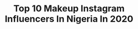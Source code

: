 ---
title: Top 10 Makeup Instagram Influencers In Nigeria In 2020
description: >-
  Find top makeup Instagram influencers in Nigeria in 2020. Most popular hashtags: #makeup #explorepage #endsars #melanin.
platform: Instagram
hits: 117
text_top: Identify the best Instagram influencers on inBeat.
text_bottom: Our search engine has 117 Instagram influencers like this in Nigeria for you to connect with.
profiles:
  - username: "feyisoge"
    fullname: >-
      LAGOS MAKEUP ARTIST
    bio: >-
      CONTENT CREATOR | BEAUTY INFLUENCER I DO MAKEUP COMMERCIALLY💕 PR/Paid Promo📥 thefeyisoge@gmail.com I DON’T MAKE REFUNDS🙂 T&C APPLY #makeupartist
    location: "Nigeria"
    followers: 9334
    engagement: 768
    commentsToLikes: 0.123766
    id: ckaovei4549hz0i78ekofwlkz
    verified: false
    hashtags: "#weddingdress, #birthdaygirl, #bellanaijaweddings, #entrepreneur"
  - username: "omollara"
    fullname: >-
      ⓄⓂⓄⓁⒶⓇⒶ Obafemi || Entrepren”
    bio: >-
      GOD💖 ▫️YOUTUBER || FASHION DESIGNER || MAKEUP ARTIST || FOODIE ▫️PSYCHOLOGIST🎓 ▫️BUSINESS ACC @marbsplace ▫️TWITTER- @omollara_ 📍Visit my YT channel👇🏽
    location: "Nigeria"
    followers: 2779
    engagement: 840
    commentsToLikes: 0.126749
    id: ck5q9p0quc8ze0i11eifkgehh
    verified: false
    hashtags: "#endswat, #endpolicebrutality, #stayhome, #endsars"
  - username: "leemarh_"
    fullname: >-
      Bamidele Halima
    bio: >-
      🔶Muslimah 🔸Proud Chemist 🔸Pro Makeup Artist 🎨 @ara__grande 🔸Fashion Designer💃🏼💃🏼💃🏼 🔸Face Model 😎😎
    location: "Nigeria"
    followers: 13019
    engagement: 1147
    commentsToLikes: 0.047110
    id: ck15qtox14lcu0i1957ru7sx4
    verified: false
    hashtags: "#dontrushchallenge, #makeupbrushchallenge"
  - username: "bhenee_benita"
    fullname: >-
      Samuel-chukwudi Benita
    bio: >-
      🧸Cruise Mistress👑☺️ 🧸Check my reels 🧸01-06 🤍Professional makeup artist @bglowofficial 🤍Business lady ❤️ To work with me send a dm
    location: "Nigeria"
    followers: 4174
    engagement: 1418
    commentsToLikes: 0.087913
    id: ckf5sl1njfqzg0j23x5hqiqy0
    verified: false
    hashtags: "#beautyinfluencer, #fashioninfluencer, #reels, #exploring"
  - username: "lhidhiastanley"
    fullname: >-
      LYDIA STANLEY 🦋
    bio: >-
      CIVIL ENGINEER | BEAUTY INFLUENCER | DIGITAL CONTENT CREATOR. 📩 LHIDHIASTANLEY@GMAIL.COM 📍NIGERIA 🇳🇬 GET YOUR MAKEUP DONE @lhidhiastanley_studio
    location: "Nigeria"
    followers: 67643
    engagement: 593
    commentsToLikes: 0.093869
    id: ck15ptj6rzjut0i19mt8joqe2
    verified: false
    hashtags: "#nigerianinfluencer, #makeupformelaningirls, #melaninmakeup, #bretmansvanity"
  - username: "the.kohh"
    fullname: >-
      K O H H✨
    bio: >-
      | Makeup Artist| Beauty Influencer💄🎬| Youtuber🧧( The Kohh) PR And PROMOTIONS : DM @ENERGYTHALABEL #endsarsnow . Checkout my YouTube Channel⬇️
    location: "Nigeria"
    followers: 7625
    engagement: 875
    commentsToLikes: 0.140741
    id: ck6u5sp64bi920j7150cfssgc
    verified: false
    hashtags: "#makeupartist, #makeuplife, #makeupoftheday, #eyeshadowtutorial"
  - username: "amehhaa"
    fullname: >-
      Ameha Gurung
    bio: >-
      Hi, I do makeup, hair and make videos . Watch my latest YouTube videos
    location: "Nigeria"
    followers: 5694
    engagement: 792
    commentsToLikes: 0.015632
    id: ck1347zmmv5yb0i19andwfzxv
    verified: false
    hashtags: ""
  - username: "tdollsmakeovers"
    fullname: >-
      Tdollsmakeovers
    bio: >-
      🔸Makeup Artist and Educator . 🔸Global makeup artist 🌎 🔸The vision: EMPOWER , EDUCATE , EQUIP 🔸+2348051091245
    location: "Nigeria"
    followers: 122594
    engagement: 41
    commentsToLikes: 0.018859
    id: ck14kkmk4pz4d0i1904jlxroi
    verified: false
    hashtags: "#weddingdigestnaija, #itwillendinpraise, #nolimitforever, #traditionalbeads"
  - username: "beautebyliz"
    fullname: >-
      Elizabeth Aliyu
    bio: >-
      •Beauty influencer 🇳🇬🇨🇦 •Makeup Artist •Content Creator •Personal @elizaliyu •Mom to @zayaaliyu •Business/PR-> elizaliyu@gmail.com •#beautebyliz
    location: "Nigeria"
    followers: 23500
    engagement: 814
    commentsToLikes: 0.151797
    id: ck6u804v7ontu0j714yusm5ob
    verified: false
    hashtags: "#makeupfanatic1, #foryoupage, #makeup, #makeupslaves"
  - username: "bybronx"
    fullname: >-
      𝐑𝐎𝐍𝐊𝐄 𝐁𝐎𝐃𝐀𝐌𝐈𝐒𝐈 | 𝐈𝐍𝐅𝐋𝐔𝐄𝐍𝐂𝐄𝐑
    bio: >-
      👑 Brand Influencer | Content Creator 🇳🇬 💄Makeup • Hair • Lifestyle 🏋️‍♀️Weightloss Expert @bybronxweightlossclass ⬇️My YouTube | Weightloss Guide 👇
    location: "Nigeria"
    followers: 93817
    engagement: 149
    commentsToLikes: 0.047232
    id: ck13ay86qsrrn0i196jdc2b7e
    verified: false
    hashtags: "#makeupvideo, #makeovergeek, #makeupartist, #bybronx"
---